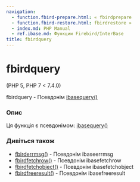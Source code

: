 ```yaml
---
navigation:
  - function.fbird-prepare.html: « fbirdprepare
  - function.fbird-restore.html: fbirdrestore »
  - index.md: PHP Manual
  - ref.ibase.md: Функции Firebird/InterBase
title: fbirdquery
---
```

# fbirdquery

(PHP 5, PHP 7 < 7.4.0)

fbirdquery - Псевдонім [ibasequery()](function.ibase-query.md)

### Опис

Ця функція є псевдонімом: [ibasequery()](function.ibase-query.md)

### Дивіться також

-   [fbirderrmsg()](function.fbird-errmsg.md) - Псевдонім ibaseerrmsg
-   [fbirdfetchrow()](function.fbird-fetch-row.md) - Псевдонім ibasefetchrow
-   [fbirdfetchobject()](function.fbird-fetch-object.md) - Псевдонім ibasefetchobject
-   [fbirdfreeresult()](function.fbird-free-result.md) - Псевдонім ibasefreeresult
